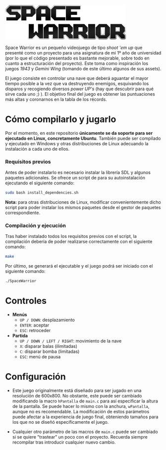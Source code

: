 ![Space Warrior](https://github.com/Adrian-2105/SpaceWarrior/blob/main/assets/logo.png)

Space Warrior es un pequeño videojuego de tipo *shoot 'em up* que presenté como un proyecto para una asignatura de mi 1º año de universidad (por lo que el código presentado es bastante mejorable, sobre todo en cuanto a estructuración del proyecto). Este toma como inspiración los juegos *1943* y *Gemini Wing* (tomando de este último algunos de sus assets).

El juego consiste en controlar una nave que deberá aguantar el mayor tiempo posible a la vez que va destruyendo enemigos, esquivando los disparos y recogiendo diversos *power UP's* (hay que descubrir para qué sirve cada uno ;) ). El objetivo final del juego es obtener las puntuaciones más altas y coronarnos en la tabla de los récords.

# Cómo compilarlo y jugarlo

Por el momento, en este repositorio **únicamente se da soporte para ser ejecutado en Linux, concretamente Ubuntu**. También puede ser compilado y ejecutado en Windows y otras distribuciones de Linux adecuando la instalación a cada uno de ellos.

### Requisitos previos

Antes de poder instalarlo es necesario instalar la librería SDL y algunos paquetes adicionales. Se ofrece un script de para su autoinstalación ejecutando el siguiente comando:

```bash
sudo bash install_dependencies.sh
```

**Nota:** para otras distribuciones de Linux, modificar convenientemente dicho script para poder instalar los mismos paquetes desde el gestor de paquetes correspondiente.

### Compilación y ejecución

Tras haber instalado todos los requisitos previos con el script, la compilación debería de poder realizarse correctamente con el siguiente comando:

```bash
make
```

Por último, se generará el ejecutable y el juego podrá ser iniciado con el siguiente comando:

```bash
./SpaceWarrior
```

# Controles

- **Menús**
  - `UP / DOWN`: desplazamiento
  - `ENTER`: aceptar
  - `ESC`: retroceder
- **Partida**
  - `UP / DOWN / LEFT / RIGHT`: movimiento de la nave
  - `X`: disparar balas (ilimitadas)
  - `C`: disparar bomba (limitadas)
  - `ESC`: menú de pausa
  
# Configuración

- Este juego originalmente está diseñado para ser jugado en una resolución de 600x800. No obstante, este puede ser cambiado modificando la macro `hPantalla` de `main.c` para así especificar la altura de la pantalla. Se puede hacer lo mismo con la anchura, `wPantalla`, aunque no es recomendable. La modificación de estos parámetros puede afectar a la experiencia de juego final, obteniendo tamaños para los que no se diseñó específicamente el juego.

- Cualquier otro parámetro de las macros de `main.c` puede ser cambiado si se quiere "trastear" un poco con el proyecto. Recuerda siempre recompilar tras introducir cualquier nuevo cambio.
